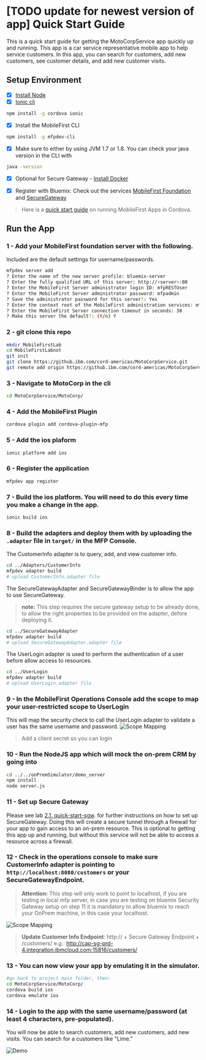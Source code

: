 # [TODO update for newest version of app] Quick Start Guide

This is a quick start guide for getting the MotoCorpService app quickly up and running.
This app is a car service representative mobile app to help service customers. In this app, you can search for customers, add new customers, see customer details, and add new customer visits.

## Setup Environment

- [X] [Install Node](https://nodejs.org/en/) 
- [X] [Ionic cli](http://ionicframework.com/getting-started/)
```bash
npm install -g cordova ionic
```
- [X] Install the MobileFirst CLI
```bash
npm install -g mfpdev-cli
```
- [X] Make sure to either by using JVM 1.7 or 1.8. You can check your java version in the CLI with
```bash
java -version
```
- [X] Optional for Secure Gateway - [Install Docker](https://docs.docker.com/engine/installation/)

- [X] Register with Bluemix: Check out the services [MobileFirst Foundation](https://console.ng.bluemix.net/catalog/services/mobile-foundation/) and [SecureGateway](https://console.ng.bluemix.net/catalog/services/secure-gateway/)

> Here is a [quick start guide](https://mobilefirstplatform.ibmcloud.com/tutorials/en/foundation/8.0/quick-start/cordova/
) on running MobileFirst Apps in Cordova.


## Run the App

### 1 - Add your MobileFirst foundation server with the following. 
Included are the default settings for username/passwords.
```bash
mfpdev server add 
? Enter the name of the new server profile: bluemix-server
? Enter the fully qualified URL of this server: http://<server>:80
? Enter the MobileFirst Server administrator login ID: mfpRESTUser
? Enter the MobileFirst Server administrator password: mfpadmin
? Save the administrator password for this server?: Yes
? Enter the context root of the MobileFirst administration services: mfpadmin
? Enter the MobileFirst Server connection timeout in seconds: 30
? Make this server the default?: (Y/n) Y
```
### 2 - git clone this repo
```bash
mkdir MobileFirstLab
cd MobileFirstLabnot
git init
git clone https://github.ibm.com/cord-americas/MotoCorpService.git
git remote add origin https://github.ibm.com/cord-americas/MotoCorpService.git
```
### 3 - Navigate to MotoCorp in the cli 
```bash
cd MotoCorpService/MotoCorp/
```
### 4 - Add the MobileFirst Plugin 
```bash
cordova plugin add cordova-plugin-mfp
```
### 5 - Add the ios plaform
```bash
ionic platform add ios
```
### 6 - Register the application
```bash
mfpdev app register
```
### 7 - Build the ios platform. You will need to do this every time you make a change in the app.
```bash
ionic build ios
```
### 8 - Build the adapters and deploy them with by uploading the `.adapter` file in `target/` in the MFP Console. 
The CustomerInfo adapter is to query, add, and view customer info.
```bash
cd ../Adapters/CustomerInfo
mfpdev adapter build
# upload CustomerInfo.adapter file
```
The SecureGatewayAdapter and SecureGatewayBinder is to allow the app to use SecureGateway.
> **note:** This step requires the secure gateway setup to be already done, to allow the right properties to be provided on the adapter, defore deploying it. 
```bash
cd ../SecureGatewayAdapter
mfpdev adapter build
# upload SecureGatewayAdapter.adapter file
```

The UserLogin adapter is used to perform the authentication of a user before allow access to resources.
```bash
cd ../UserLogin
mfpdev adapter build
# upload UserLogin.adapter file
```
### 9 - In the MobileFirst Operations Console add the scope to map your user-restricted scope to UserLogin
This will map the security check to call the UserLogin adapter to validate a user has the same username and password.
![Scope Mapping](/Lab/img/scope-mapping.png)

> Add a client secret so you can login

### 10 - Run the NodeJS app which will mock the on-prem CRM by going into
```bash
cd ../../onPremSimulator/demo_server
npm install
node server.js
```
### 11 - Set up Secure Gateway
Please see lab [2.1. quick-start-sgw](./2.1.%20quick-start-sgw.md). for further instructions on how to set up SecureGateway. Doing this will create a secure tunnel through a firewall for your app to gain access to an on-prem resource. 
This is optional to getting this app up and running, but without this service will not be able to access a resource across a firewall.

### 12 - Check in the operations console to make sure CustomerInfo adapter is pointing to `http://localhost:8080/customers` or your SecureGatewayEndpoint.
> **Attention:** This step will only work to point to localhost, if you are testing in  local mfp server, in case you are testing on bluemix Security Gateway setup on step 11 it is mandatory to allow bluemix to reach your OnPrem machine, in this case your localhost. 

![Scope Mapping](/Lab/img/on-prem-crm.png)

> **Update Customer Info Endpoint**: http:// + Secure Gateway Endpoint + /customers/ 
> e.g.: http://cap-sg-prd-4.integration.ibmcloud.com:15816/customers/

### 13 - You can now view your app by emulating it in the simulator.
```bash
#go back to project main folder, then:
cd MotoCorpService/MotoCorp/
cordova build ios
cordova emulate ios
```
### 14 - Login to the app with the same username/password (at least 4 characters, pre-populated).
You will now be able to search customers, add new customers, add new visits.
You can search for a customers like "Lime."

![Demo](/Lab/img/demo.gif)
